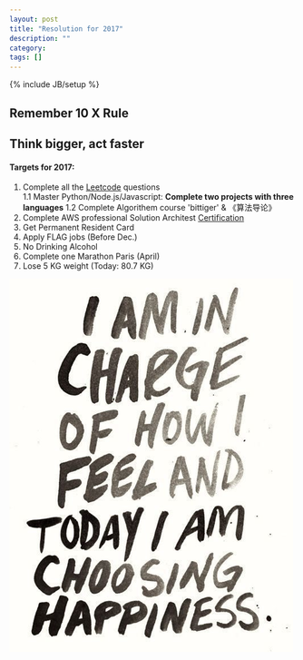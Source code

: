 ```yaml
---
layout: post
title: "Resolution for 2017"
description: ""
category: 
tags: []
---
```

{% include JB/setup %}

## Remember 10 X Rule  
## Think bigger, act faster  

#### Targets for 2017: 

1. Complete all the [Leetcode](https://leetcode.com/problemset/algorithms/) questions  
	1.1 Master Python/Node.js/Javascript: **Complete two projects with three languages**
	1.2 Complete Algorithem course 'bittiger' & 《算法导论》
2. Complete AWS professional Solution Architest [Certification](https://acloud.guru/) 
3. Get Permanent Resident Card 
4. Apply FLAG jobs (Before Dec.)
5. No Drinking Alcohol
6. Complete one Marathon Paris (April)
7. Lose 5 KG weight (Today: 80.7 KG)
 

 ![logo](https://github.com/yitianxu/yitianxu.github.io/blob/master/image/2016-12-30-3.jpg?raw=tru)